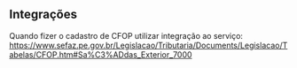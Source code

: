 ## Integrações

Quando fizer o cadastro de CFOP utilizar integração ao serviço:
https://www.sefaz.pe.gov.br/Legislacao/Tributaria/Documents/Legislacao/Tabelas/CFOP.htm#Sa%C3%ADdas_Exterior_7000